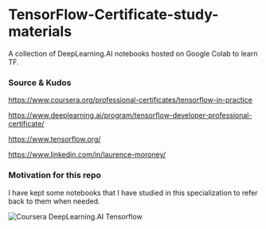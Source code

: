 # TensorFlow-Certificate-study-materials
A collection of DeepLearning.AI notebooks hosted on Google Colab to learn TF.  

### Source & Kudos
https://www.coursera.org/professional-certificates/tensorflow-in-practice

https://www.deeplearning.ai/program/tensorflow-developer-professional-certificate/

https://www.tensorflow.org/

https://www.linkedin.com/in/laurence-moroney/

### Motivation for this repo
I have kept some notebooks that I have studied in this specialization to refer back to them when needed. 

![Coursera DeepLearning.AI Tensorflow]([Imgur](https://i.imgur.com/rmThNgm.png))
